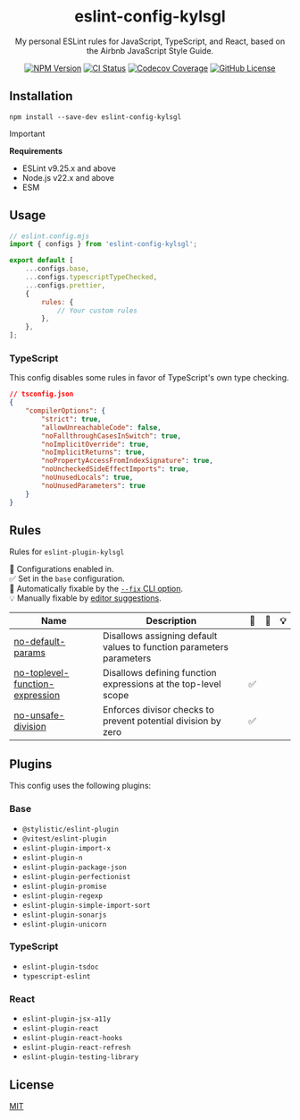 <h1 align="center">eslint-config-kylsgl</h1>

<p align="center">
    My personal ESLint rules for JavaScript, TypeScript, and React, based on the Airbnb JavaScript Style Guide.
</p>

<div align="center">
    <a href="https://www.npmjs.com/package/eslint-config-kylsgl"><img alt="NPM Version" src="https://img.shields.io/npm/v/eslint-config-kylsgl" /></a>
    <a href="https://github.com/kylsgl/eslint-config-kylsgl-beta/actions/workflows/ci.yml"><img alt="CI Status" src="https://img.shields.io/github/actions/workflow/status/kylsgl/eslint-config-kylsgl-beta/ci.yml?label=CI" /></a>
    <a href="https://codecov.io/github/kylsgl/eslint-config-kylsgl-beta"><img alt="Codecov Coverage" src="https://codecov.io/github/kylsgl/eslint-config-kylsgl-beta/branch/main/graph/badge.svg?token=7PW768FR8S" /></a>
    <a href="https://github.com/kylsgl/eslint-config-kylsgl-beta/blob/master/LICENSE"><img alt="GitHub License" src="https://img.shields.io/github/license/kylsgl/eslint-config-kylsgl-beta" /></a>
</div>

## Installation

```shell
npm install --save-dev eslint-config-kylsgl
```

> [!IMPORTANT]
>
> **Requirements**
>
> - ESLint v9.25.x and above
> - Node.js v22.x and above
> - ESM

## Usage

```js
// eslint.config.mjs
import { configs } from 'eslint-config-kylsgl';

export default [
	...configs.base,
	...configs.typescriptTypeChecked,
	...configs.prettier,
	{
		rules: {
			// Your custom rules
		},
	},
];
```

### TypeScript

This config disables some rules in favor of TypeScript's own type checking.

```json
// tsconfig.json
{
	"compilerOptions": {
		"strict": true,
		"allowUnreachableCode": false,
		"noFallthroughCasesInSwitch": true,
		"noImplicitOverride": true,
		"noImplicitReturns": true,
		"noPropertyAccessFromIndexSignature": true,
		"noUncheckedSideEffectImports": true,
		"noUnusedLocals": true,
		"noUnusedParameters": true
	}
}
```

## Rules

Rules for `eslint-plugin-kylsgl`

💼 Configurations enabled in.\
✅ Set in the `base` configuration.\
🔧 Automatically fixable by the [`--fix` CLI option](https://eslint.org/docs/latest/use/command-line-interface#--fix).\
💡 Manually fixable by [editor suggestions](https://eslint.org/docs/latest/use/core-concepts#rule-suggestions).

| Name                                                                                          | Description                                                          | 💼  | 🔧  | 💡  |
| --------------------------------------------------------------------------------------------- | -------------------------------------------------------------------- | --- | --- | --- |
| [no-default-params](src/plugins/kylsgl/docs/no-default-params.md)                             | Disallows assigning default values to function parameters parameters |     |     |     |
| [no-toplevel-function-expression](src/plugins/kylsgl/docs/no-toplevel-function-expression.md) | Disallows defining function expressions at the top-level scope       | ✅  |     |     |
| [no-unsafe-division](src/plugins/kylsgl/docs/no-unsafe-division.md)                           | Enforces divisor checks to prevent potential division by zero        | ✅  |     |     |

## Plugins

This config uses the following plugins:

### Base

- `@stylistic/eslint-plugin`
- `@vitest/eslint-plugin`
- `eslint-plugin-import-x`
- `eslint-plugin-n`
- `eslint-plugin-package-json`
- `eslint-plugin-perfectionist`
- `eslint-plugin-promise`
- `eslint-plugin-regexp`
- `eslint-plugin-simple-import-sort`
- `eslint-plugin-sonarjs`
- `eslint-plugin-unicorn`

### TypeScript

- `eslint-plugin-tsdoc`
- `typescript-eslint`

### React

- `eslint-plugin-jsx-a11y`
- `eslint-plugin-react`
- `eslint-plugin-react-hooks`
- `eslint-plugin-react-refresh`
- `eslint-plugin-testing-library`

## License

[MIT](https://github.com/kylsgl/eslint-config-kylsgl-beta/blob/master/LICENSE)
